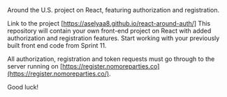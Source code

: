 Around the U.S. project on React, featuring authorization and registration.

Link to the project [https://aselyaa8.github.io/react-around-auth/]
This repository will contain your own front-end project on React with added authorization and registration features.
Start working with your previously built front end code from Sprint 11.

All authorization, registration and token requests must go through to the server running on [https://register.nomoreparties.co](https://register.nomoreparties.co/).

Good luck!
